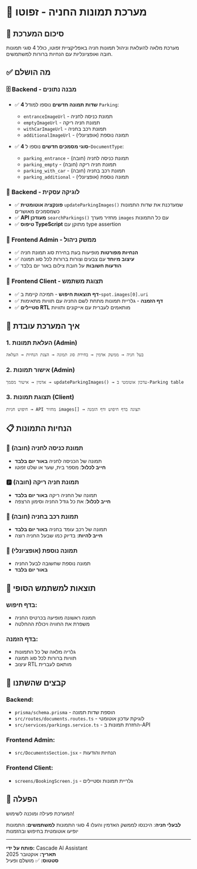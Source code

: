 # 📸 מערכת תמונות החניה - זפוטו

## 🎯 סיכום המערכת
מערכת מלאה להעלאת וניהול תמונות חניה באפליקציית זפוטו, כולל 4 סוגי תמונות חובה ואופציונליות עם הנחיות ברורות למשתמשים.

## ✅ מה הושלם

### 🗄️ **Backend - מבנה נתונים**
- ✅ **4 שדות תמונה חדשים** נוספו למודל `Parking`:
  - `entranceImageUrl` - תמונת כניסה לחניה
  - `emptyImageUrl` - תמונת חניה ריקה  
  - `withCarImageUrl` - תמונת רכב בחניה
  - `additionalImageUrl` - תמונה נוספת (אופציונלי)

- ✅ **4 סוגי מסמכים חדשים** נוספו ל-`DocumentType`:
  - `parking_entrance` - תמונת כניסה לחניה (חובה)
  - `parking_empty` - תמונת חניה ריקה (חובה)
  - `parking_with_car` - תמונת רכב בחניה (חובה)
  - `parking_additional` - תמונה נוספת (אופציונלי)

### 🔧 **Backend - לוגיקה עסקית**
- ✅ **פונקציה אוטומטית** `updateParkingImages()` שמעדכנת את שדות התמונות כשמסמכים מאושרים
- ✅ **API מעודכן** `searchParkings()` מחזיר מערך `images` עם כל התמונות
- ✅ **טיפוס TypeScript** מתוקן עם type assertion

### 🎨 **Frontend Admin - ממשק ניהול**
- ✅ **הנחיות מפורטות** מופיעות בעת בחירת סוג תמונת חניה
- ✅ **עיצוב מיוחד** עם צבעים וצורות ברורות לכל סוג תמונה
- ✅ **הודעות חשובות** על חובת צילום באור יום בלבד

### 📱 **Frontend Client - תצוגת משתמש**
- ✅ **דף תוצאות חיפוש** - תמיכה קיימת ב-`spot.images[0].uri`
- ✅ **דף הזמנה** - גלריית תמונות מתחת לשם החניה עם תוויות מתאימות
- ✅ **סטיילים RTL** מותאמים לעברית עם אייקונים ותוויות

## 🔄 איך המערכת עובדת

### 1. **העלאת תמונות (Admin)**
```
בעל חניה → ממשק אדמין → בחירת סוג תמונה → הצגת הנחיות → העלאה
```

### 2. **אישור תמונות (Admin)**
```
אדמין → אישור מסמך → updateParkingImages() → עדכון אוטומטי ב-Parking table
```

### 3. **תצוגת תמונות (Client)**
```
חיפוש חניות → API מחזיר images[] → תצוגה בדף חיפוש ודף הזמנה
```

## 📋 הנחיות התמונות

### 🚪 **תמונת כניסה לחניה** (חובה)
- תמונה של הכניסה לחניה **באור יום בלבד**
- **חייב לכלול**: מספר בית, שער או שלט זפוטו

### 🅿️ **תמונת חניה ריקה** (חובה)  
- תמונה של החניה ריקה **באור יום בלבד**
- **חייב לכלול**: את כל גודל החניה וסימון הרצפה

### 🚗 **תמונת רכב בחניה** (חובה)
- תמונה של רכב עומד בחניה **באור יום בלבד**
- **חייב להיות**: בדיוק כמו שבעל החניה רוצה

### 📸 **תמונה נוספת** (אופציונלי)
- תמונה נוספת שחשובה לבעל החניה
- **באור יום בלבד**

## 🎯 תוצאות למשתמש הסופי

### **בדף חיפוש:**
- תמונה ראשונה מופיעה בכרטיס החניה
- משפרת את החוויה ויכולת ההחלטה

### **בדף הזמנה:**
- גלריה מלאה של כל התמונות
- תוויות ברורות לכל סוג תמונה  
- עיצוב RTL מותאם לעברית

## 🔧 קבצים שהשתנו

### Backend:
- `prisma/schema.prisma` - הוספת שדות תמונה
- `src/routes/documents.routes.ts` - לוגיקת עדכון אוטומטי
- `src/services/parkings.service.ts` - החזרת תמונות ב-API

### Frontend Admin:
- `src/DocumentsSection.jsx` - הנחיות והודעות

### Frontend Client:
- `screens/BookingScreen.js` - גלריית תמונות וסטיילים

## 🚀 הפעלה
המערכת פעילה ומוכנה לשימוש! 

**לבעלי חניה**: היכנסו לממשק האדמין והעלו 4 סוגי התמונות
**למשתמשים**: התמונות יופיעו אוטומטית בחיפוש ובהזמנות

---
**פותח על ידי:** Cascade AI Assistant  
**תאריך:** אוקטובר 2025  
**סטטוס:** ✅ מושלם ופעיל
